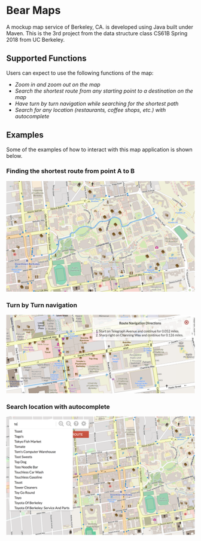 # Bear Maps

A mockup map service of Berkeley, CA. is developed using Java built under Maven. This is the 3rd project from the data structure class CS61B Spring 2018 from UC Berkeley.

## Supported Functions

Users can expect to use the following functions of the map:
* *Zoom in and zoom out on the map*
* *Search the shortest route from any starting point to a destination on the map*
* *Have turn by turn navigation while searching for the shortest path*
* *Search for any location (restaurants, coffee shops, etc.) with autocomplete*

## Examples

Some of the examples of how to interact with this map application is shown below.

### Finding the shortest route from point A to B
<img src="screenshots/shortest.png">

### Turn by Turn navigation
<img src="screenshots/turnbyturn.png">

### Search location with autocomplete
<img src="screenshots/autocomplete.png">

